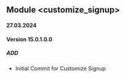 ## Module <customize_signup>

#### 27.03.2024
#### Version 15.0.1.0.0
##### ADD
 - Initial Commit for Customize Signup
